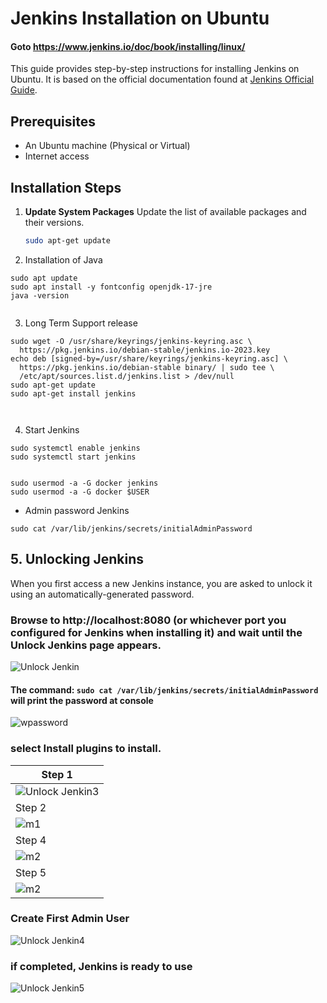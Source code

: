 # Jenkins Installation on Ubuntu  
#### Goto https://www.jenkins.io/doc/book/installing/linux/

This guide provides step-by-step instructions for installing Jenkins on Ubuntu. It is based on the official documentation found at [Jenkins Official Guide](https://www.jenkins.io/doc/book/installing/linux/).

## Prerequisites

- An Ubuntu machine (Physical or Virtual)
- Internet access

## Installation Steps

1. **Update System Packages**
   Update the list of available packages and their versions.
   ```bash
   sudo apt-get update
   ```

2. Installation of Java

```
sudo apt update
sudo apt install -y fontconfig openjdk-17-jre
java -version


```

3. Long Term Support release

```
sudo wget -O /usr/share/keyrings/jenkins-keyring.asc \
  https://pkg.jenkins.io/debian-stable/jenkins.io-2023.key
echo deb [signed-by=/usr/share/keyrings/jenkins-keyring.asc] \
  https://pkg.jenkins.io/debian-stable binary/ | sudo tee \
  /etc/apt/sources.list.d/jenkins.list > /dev/null
sudo apt-get update
sudo apt-get install jenkins



```


4.  Start Jenkins

```
sudo systemctl enable jenkins
sudo systemctl start jenkins


sudo usermod -a -G docker jenkins
sudo usermod -a -G docker $USER

```

* Admin password Jenkins

```
sudo cat /var/lib/jenkins/secrets/initialAdminPassword
```


## 5. Unlocking Jenkins

When you first access a new Jenkins instance, you are asked to unlock it using an automatically-generated password.



###  Browse to http://localhost:8080 (or whichever port you configured for Jenkins when installing it) and wait until the Unlock Jenkins page appears.

![Unlock Jenkin](./images/setup-jenkins.jpeg)

#### The command: ```sudo cat /var/lib/jenkins/secrets/initialAdminPassword``` will print the password at console

  ![wpassword](./images/setup-jenkins-02-copying-initial-admin-password.jpg)



### select Install plugins to install.
   | Step 1 |
   |---------|
   | ![Unlock Jenkin3](./images/3.jpg)
   | Step 2 |  Step 3 |
   | ![m1](./images/i0.jpg) | ![m2](./images/i1.jpg) |
   | Step 4 |
   |  ![m2](./images/i2.jpg)   |
   | Step 5 |
   | ![m2](./images/i4.jpg) |



### Create First Admin User

![Unlock Jenkin4](./images/4.jpg)

### if completed, Jenkins is ready to use

![Unlock Jenkin5](./images/5.jpg)